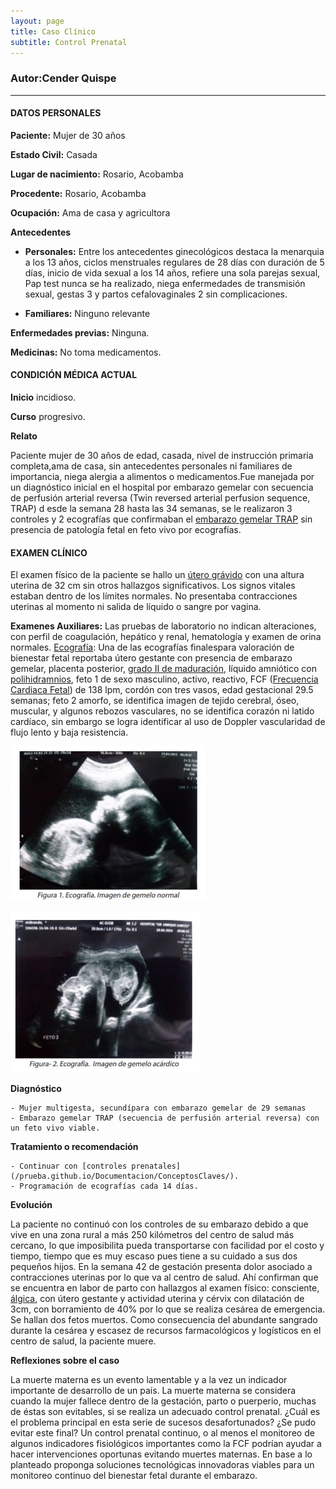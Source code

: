 ```yaml
---
layout: page
title: Caso Clínico
subtitle: Control Prenatal
---
```



### Autor:Cender Quispe
- - - 
#### **DATOS PERSONALES**

**Paciente:** Mujer de 30 años


**Estado Civil:** Casada


**Lugar de nacimiento:** Rosario, Acobamba


**Procedente:** Rosario, Acobamba


**Ocupación:** Ama de casa y agricultora




**Antecedentes**
    
   - **Personales:** Entre los antecedentes ginecológicos destaca la menarquia a los 13 años, ciclos menstruales regulares de 28 días con duración de 5 días, inicio de vida sexual                      a los 14 años, refiere una sola parejas sexual, Pap test nunca se ha realizado, niega enfermedades de transmisión sexual, gestas 3 y partos cefalovaginales 2                      sin complicaciones.
   
   
   - **Familiares:** Ninguno relevante

**Enfermedades previas:** Ninguna.


**Medicinas:** No toma medicamentos.

#### **CONDICIÓN MÉDICA ACTUAL**
**Inicio** incidioso.

**Curso** progresivo.

**Relato**


Paciente mujer de 30 años de edad, casada, nivel de instrucción primaria completa,ama de casa, sin antecedentes personales ni familiares de importancia, niega alergia a alimentos 
o medicamentos.Fue manejada por un diagnóstico inicial en el hospital por embarazo gemelar con secuencia de perfusión arterial reversa (Twin reversed arterial perfusion sequence, TRAP) d esde la
semana 28 hasta las 34 semanas, se le realizaron 3 controles y 2 ecografías que confirmaban el [embarazo gemelar TRAP](/prueba.github.io/Documentacion/ConceptosClaves/) sin presencia de patología fetal en feto vivo por ecografías.

#### **EXAMEN CLÍNICO**
El examen físico de la paciente se hallo un [útero grávido](/prueba.github.io/Documentacion/ConceptosClaves/) con una altura uterina de 32 cm sin otros hallazgos significativos. Los signos vitales estaban dentro de los límites normales. No presentaba contracciones uterinas al momento ni salida de líquido o sangre por vagina.

**Examenes Auxiliares:**
Las pruebas de laboratorio no indican alteraciones, con perfil de coagulación, hepático y renal, hematología y examen de orina normales. [Ecografía](/prueba.github.io/Documentacion/ConceptosClaves/): Una de las ecografías finalespara valoración de bienestar fetal reportaba útero gestante con presencia de embarazo gemelar, placenta posterior, [grado II de maduración](/prueba.github.io/Documentacion/ConceptosClaves/), líquido amniótico con [polihidramnios](/prueba.github.io/Documentacion/ConceptosClaves/), feto 1 de sexo masculino, activo, reactivo, FCF ([Frecuencia Cardiaca Fetal](/prueba.github.io/Documentacion/ConceptosClaves/)) de 138 lpm, cordón con tres vasos, edad gestacional 29.5 semanas; feto 2 amorfo, se identifica imagen de tejido cerebral, óseo, muscular, y algunos rebozos vasculares, no se identifica corazón ni latido cardíaco, sin embargo se logra identificar al uso de Doppler vascularidad de flujo lento y baja resistencia.

![Ecografia1](/assets/img/ecografia1.PNG)

    
![Ecografia2](/assets/img/ecografia2.PNG)

**Diagnóstico**

    - Mujer multigesta, secundípara con embarazo gemelar de 29 semanas
    - Embarazo gemelar TRAP (secuencia de perfusión arterial reversa) con un feto vivo viable.
    
**Tratamiento o recomendación**

    - Continuar con [controles prenatales](/prueba.github.io/Documentacion/ConceptosClaves/).
    - Programación de ecografías cada 14 días.
    
**Evolución**

La paciente no continuó con los controles de su embarazo debido a que vive en una zona rural a más 250 kilómetros del centro de salud más cercano, lo que imposibilita pueda transportarse con facilidad por el costo y tiempo, tiempo que es muy escaso pues tiene a su cuidado a sus dos pequeños hijos. En la semana 42 de gestación presenta dolor asociado a contracciones uterinas por lo que va al centro de salud. Ahí confirman que se encuentra en labor de parto con hallazgos al examen físico: consciente, [álgica](/prueba.github.io/Documentacion/ConceptosClaves/), con útero gestante y actividad uterina y cérvix con dilatación de 3cm, con borramiento de 40% por lo que se realiza cesárea de emergencia. Se hallan dos fetos muertos. Como consecuencia del abundante sangrado durante la cesárea y escasez de recursos farmacológicos y logísticos en el centro de salud, la paciente muere.

**Reflexiones sobre el caso**

La muerte materna es un evento lamentable y a la vez un indicador importante de desarrollo de un país. La muerte materna se considera cuando la mujer fallece dentro de la gestación, parto o puerperio, muchas de éstas son evitables, si se realiza un adecuado control prenatal. ¿Cuál es el problema principal en esta serie de sucesos desafortunados? ¿Se pudo evitar este final? Un control prenatal continuo, o al menos el monitoreo de algunos indicadores fisiológicos importantes como la FCF podrían ayudar a hacer intervenciones oportunas evitando muertes maternas. En base a lo planteado proponga soluciones tecnológicas innovadoras viables para un monitoreo continuo del bienestar fetal durante el embarazo.










